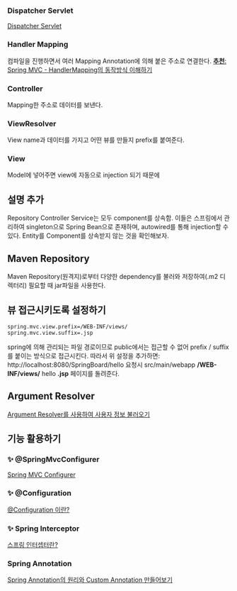 
### Dispatcher Servlet
[Dispatcher Servlet](https://mangkyu.tistory.com/18)
### Handler Mapping
컴파일을 진행하면서 여러 Mapping Annotation에 의해 붙은 주소로 연결한다.
[ **추천**: Spring MVC - HandlerMapping의 동작방식 이해하기](https://velog.io/@hsw0194/Spring-MVC-HandlerMapping%EC%9D%98-%EB%8F%99%EC%9E%91%EB%B0%A9%EC%8B%9D-%EC%9D%B4%ED%95%B4%ED%95%98%EA%B8%B0-1%ED%8E%B8)
### Controller
Mapping한 주소로 데이터를 보낸다.

### ViewResolver
View name과 데이터를 가지고 어떤 뷰를 만들지 prefix를 붙여준다.

### View
Model에 넣어주면 view에 자동으로 injection 되기 때문에 



## 설명 추가
Repository Controller Service는 모두 component를 상속함. 이들은 스프링에서 관리하여 singleton으로 Spring Bean으로 존재하며, autowired를 통해 injection할 수 있다. Entity를 Component를 상속받지 않는 것을 확인해보자.


## Maven Repository
Maven Repository(원격지)로부터 다양한 dependency를 불러와 저장하여(.m2 디렉터리) 필요할 때 jar파일을 사용한다.


## 뷰 접근시키도록 설정하기
```properties
spring.mvc.view.prefix=/WEB-INF/views/
spring.mvc.view.suffix=.jsp
```

spring에 의해 관리되는 파일 경로이므로 public에서는 접근할 수 없어 prefix / suffix를 붙이는 방식으로 접근시킨다.
따라서 위 설정을 추가하면: http://localhost:8080/SpringBoard/hello 요청시 src/main/webapp **/WEB-INF/views/** hello **.jsp** 페이지를 돌려준다.



## Argument Resolver
[Argument Resolver를 사용하여 사용자 정보 불러오기](https://velog.io/@uiurihappy/Spring-Argument-Resolver-%EC%A0%81%EC%9A%A9%ED%95%98%EC%97%AC-%EC%9C%A0%EC%A0%80-%EC%A0%95%EB%B3%B4-%EB%B6%88%EB%9F%AC%EC%98%A4%EA%B8%B0)

##  기능 활용하기
### ✨ @SpringMvcConfigurer
[Spring MVC Configurer](https://jake-seo-dev.tistory.com/605)
### ✨ @Configuration
[@Configuration 이란?](https://blogshine.tistory.com/551)
### ✨ Spring Interceptor
[스프링 인터셉터란?](https://kimvampa.tistory.com/127)
### Spring Annotation
 [Spring Annotation의 원리와 Custom Annotation 만들어보기](https://donghyeon.dev/spring/2020/08/18/Spring-Annotation%EC%9D%98-%EC%9B%90%EB%A6%AC%EC%99%80-Custom-Annotation-%EB%A7%8C%EB%93%A4%EC%96%B4%EB%B3%B4%EA%B8%B0/)